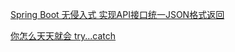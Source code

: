 [Spring Boot 无侵入式 实现API接口统一JSON格式返回](https://mp.weixin.qq.com/s?__biz=MzI4OTA3NDQ0Nw==&mid=2455549015&idx=2&sn=44fa3621a8df3bd88e8c7064f1832105&chksm=fb9ca837cceb2121b9c15064f0a5f6c87f610c4b19c030cf385e0b297abe91cd177895c9c0fa&scene=126&sessionid=1600250050&key=cf1b11cd59da7ce7d9f9d510eb01a11d336a0136e7a8daea4a88ce757d5d899300b20616201de2a8a81284c4de25ea9a694a218fd06da8b4a0f3be80f7e34e06c63adefb7ffb7124ff8cc0e4833f8bbfbde4da7120c547c133d899108caf4876dd6c5d6d379884c956fcf7d5a503af6a97513175a8d5fb4a3421f55d51d41a0e&ascene=14&uin=OTMyNDYxMzQw&devicetype=Windows+10+x64&version=6300002f&lang=zh_CN&exportkey=AUOK0L%2F5IlqEYWRwGtxG%2FwI%3D&pass_ticket=fEs1HHbuT5JrkDds5Mn8cg1NzokPvax7ngMP5blOa%2FDonl2n0B0odFiegTD8NGcg&wx_header=0)


[你怎么天天就会 try...catch](https://mp.weixin.qq.com/s?__biz=MzIwNTc4NTEwOQ==&mid=2247489220&idx=1&sn=0a319bb3e8068faed40acfb44acf5c1a&chksm=972ac7bea05d4ea81eb70d99a833a0c4e7e5f472e6c207b806cd5f54241cdb22391ac96f72cc&mpshare=1&scene=24&srcid=0906fBfKSyqI31XKxOUn70sf&sharer_sharetime=1599395214798&sharer_shareid=9757876af3972f7c5c9a5047c8015bf9&key=a7cd04bfef4edfa33f8a9b340ea5f3f1833ac28825eddfc7da8404e31d4b7f7320cbea1decea01437f15d0eb79026c4be9152f558989f6cbfee072fe9af2d1148202a81fa93b2144e3d45b717365e95a102fdf841aa2ebf39ae1fafa77f279eed72ef517b941eda8cdcda9e54dd816f097153f9fe73074089d380efcbbe17de3&ascene=14&uin=OTMyNDYxMzQw&devicetype=Windows+10+x64&version=6300002f&lang=zh_CN&exportkey=AWjTx9TPD6QMRvx1G1QW%2BXA%3D&pass_ticket=fEs1HHbuT5JrkDds5Mn8cg1NzokPvax7ngMP5blOa%2FDonl2n0B0odFiegTD8NGcg&wx_header=0)